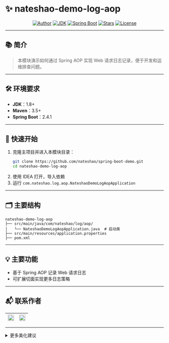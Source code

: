 # ✨ nateshao-demo-log-aop

<p align="center">
  <a href="https://github.com/nateshao" target="_blank"><img src="https://img.shields.io/badge/Author-nateshao-blue?style=flat-square" alt="Author"></a>
  <a href="https://www.oracle.com/technetwork/java/javase/downloads/index.html"><img alt="JDK" src="https://img.shields.io/badge/JDK-1.8+-orange?style=flat-square"/></a>
  <a href="https://docs.spring.io/spring-boot/docs/2.4.1/reference/html/"><img alt="Spring Boot" src="https://img.shields.io/badge/SpringBoot-2.4.1-brightgreen?style=flat-square"/></a>
  <a href="https://github.com/nateshao/spring-boot-demo"><img src="https://img.shields.io/github/stars/nateshao/spring-boot-demo?style=flat-square" alt="Stars"></a>
  <a href="https://github.com/nateshao/spring-boot-demo/blob/main/LICENSE"><img src="https://img.shields.io/github/license/nateshao/spring-boot-demo?style=flat-square" alt="License"></a>
</p>

---

## 📚 简介

> 本模块演示如何通过 Spring AOP 实现 Web 请求日志记录，便于开发和运维排查问题。

---

## 🛠️ 环境要求

- <b>JDK</b>：1.8+
- <b>Maven</b>：3.5+
- <b>Spring Boot</b>：2.4.1

---

## 🚀 快速开始

1. 克隆主项目并进入本模块目录：
   ```bash
   git clone https://github.com/nateshao/spring-boot-demo.git
   cd nateshao-demo-log-aop
   ```
2. 使用 IDEA 打开，导入依赖
3. 运行 `com.nateshao.log.aop.NateshaoDemoLogAopApplication`

---

## 🗂️ 主要结构

```text
nateshao-demo-log-aop
├── src/main/java/com/nateshao/log/aop/
│   └── NateshaoDemoLogAopApplication.java  # 启动类
├── src/main/resources/application.properties
├── pom.xml
```

---

## 💡 主要功能

- 基于 Spring AOP 记录 Web 请求日志
- 可扩展切面实现更多日志策略

---

## 📬 联系作者

<div align="center">

| [<img src="https://img.shields.io/badge/GitHub-nateshao-181717?style=flat-square&logo=github" height="20">](https://github.com/nateshao) | [<img src="https://img.shields.io/badge/Gitee-nateshao-c71d23?style=flat-square&logo=gitee" height="20">](https://gitee.com/nateshao) |
| :----------------------------------------------------------: | :----------------------------------------------------------: |

</div>

---

<details>
<summary>更多美化建议</summary>

- 可添加切面代码示例
- 可添加日志输出样例
- 可集成单元测试徽章、CI 状态徽章

</details> 